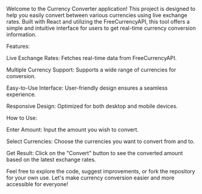 Welcome to the Currency Converter application! This project is designed to help you easily convert between various currencies using live exchange rates. Built with React and utilizing the FreeCurrencyAPI, this tool offers a simple and intuitive interface for users to get real-time currency conversion information.

Features:

Live Exchange Rates: Fetches real-time data from FreeCurrencyAPI.

Multiple Currency Support: Supports a wide range of currencies for conversion.

Easy-to-Use Interface: User-friendly design ensures a seamless experience.

Responsive Design: Optimized for both desktop and mobile devices.


How to Use:

Enter Amount: Input the amount you wish to convert.

Select Currencies: Choose the currencies you want to convert from and to.

Get Result: Click on the "Convert" button to see the converted amount based on the latest exchange rates.

Feel free to explore the code, suggest improvements, or fork the repository for your own use. Let's make currency conversion easier and more accessible for everyone!

